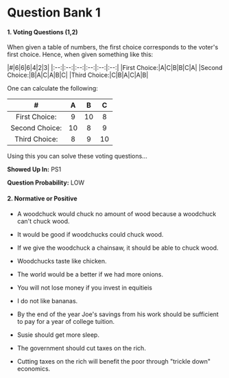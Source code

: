 # Question Bank 1

#### 1. Voting Questions (1,2)

When given a table of numbers, the first choice corresponds to the voter's first choice. Hence, when given something like this:


|#|6|6|6|4|2|3|
|:--:|:--:|:--:|:--:|:--:|:--:|
|First Choice:|A|C|B|B|C|A|
|Second Choice:|B|A|C|A|B|C|
|Third Choice:|C|B|A|C|A|B|


One can calculate the following:

|#|A|B|C|
|:--:|:--:|:--:|:--:|
|First Choice:|9|10|8|
|Second Choice:|10|8|9|
|Third Choice:|8|9|10|

Using this you can solve these voting questions...


**Showed Up In:** PS1

**Question Probability:** LOW


#### 2. Normative or Positive 

- A woodchuck would chuck no amount of wood because a woodchuck can't chuck wood.

- It would be good if woodchucks could chuck wood.

- If we give the woodchuck a chainsaw, it should be able to chuck wood.

- Woodchucks taste like chicken.

- The world would be a better if we had more onions.

- You will not lose money if you invest in equitieis

- I do not like bananas.

- By the end of the year Joe's savings from his work should be sufficient to pay for a year of college tuition.

- Susie should get more sleep.

- The government should cut taxes on the rich.

- Cutting taxes on the rich will benefit the poor through "trickle down" economics.












